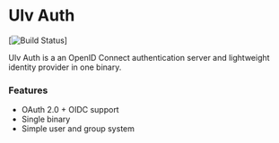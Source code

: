 # Ulv Auth

[![Build Status](https://ci.ulv.io/api/badges/myth/ulv-auth/status.svg)]

Ulv Auth is a an OpenID Connect authentication server
and lightweight identity provider in one binary.

### Features

* OAuth 2.0 + OIDC support
* Single binary
* Simple user and group system

